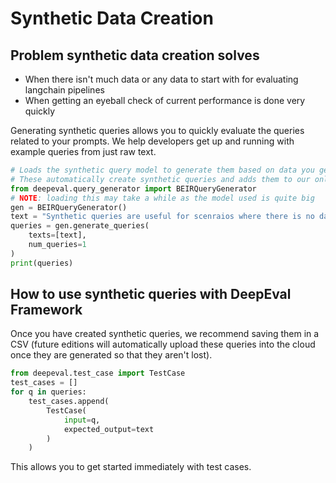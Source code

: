 # Synthetic Data Creation

## Problem synthetic data creation solves

- When there isn't much data or any data to start with for evaluating langchain pipelines
- When getting an eyeball check of current performance is done very quickly

Generating synthetic queries allows you to quickly evaluate the queries related to your prompts.
We help developers get up and running with example queries from just raw text.

```python
# Loads the synthetic query model to generate them based on data you get.
# These automatically create synthetic queries and adds them to our online database
from deepeval.query_generator import BEIRQueryGenerator
# NOTE: loading this may take a while as the model used is quite big
gen = BEIRQueryGenerator()
text = "Synthetic queries are useful for scenraios where there is no data."
queries = gen.generate_queries(
    texts=[text],
    num_queries=1
)
print(queries)
```

## How to use synthetic queries with DeepEval Framework

Once you have created synthetic queries, we recommend saving them in a CSV (future editions will automatically upload these queries into the cloud once they are generated so that they aren't lost).

```python
from deepeval.test_case import TestCase
test_cases = []
for q in queries:
    test_cases.append(
        TestCase(
            input=q,
            expected_output=text
        )
    )
```

This allows you to get started immediately with test cases.
